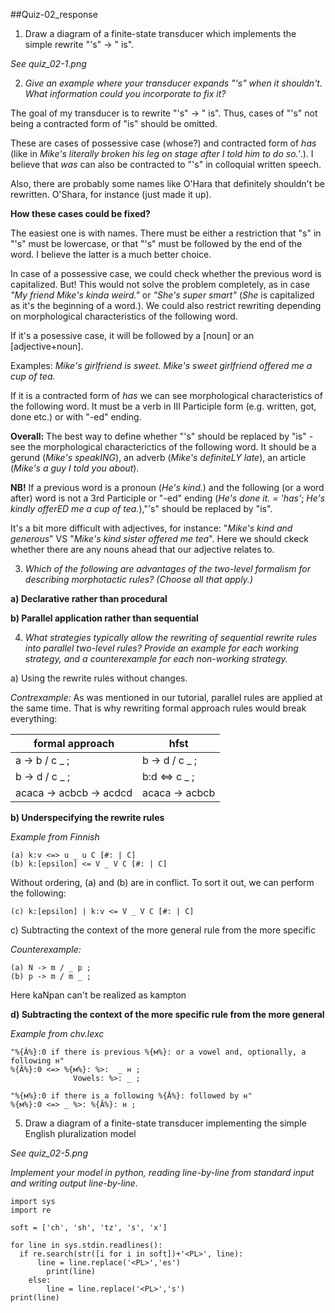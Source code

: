 ##Quiz-02_response

1. Draw a diagram of a finite-state transducer which implements the simple rewrite "'s" -> " is".

*See quiz_02-1.png*

2. *Give an example where your transducer expands "'s" when it shouldn't. What information could you incorporate to fix it?*

The goal of my transducer is to rewrite "'s" -> " is". Thus, cases of "'s" not being a contracted form of "is" should be omitted.

These are cases of possessive case (whose?) and contracted form of *has* (like in *Mike's literally broken his leg on stage after I told him to do so.'*.). I believe that *was* can also be contracted to "'s" in colloquial written speech.

Also, there are probably some names like O'Hara that definitely shouldn't be rewritten. O'Shara, for instance (just made it up).

**How these cases could be fixed?**

The easiest one is with names. There must be either a restriction that "s" in "'s" must be lowercase, or that "'s" must be followed by the end of the word. I believe the latter is a much better choice.

In case of a possessive case, we could check whether the previous word is capitalized. But! This would not solve the problem completely, as 
in case *"My friend Mike's kinda weird."* or *"She's super smart"* (*She* is capitalized as it's the beginning of a word.). We could also 
restrict rewriting depending on morphological characteristics of the following word. 

If it's a posessive case, it will be followed by a [noun] or an [adjective+noun]. 

Examples: *Mike's girlfriend is sweet. Mike's sweet girlfriend offered me a cup of tea.*

If it is a contracted form of *has* we can see morphological characteristics of the following word. It must be a verb in III Participle form (e.g. written, got, done etc.) or with "-ed" ending.

**Overall:** The best way to define whether "'s" should be replaced by "is" - see the morphological characterictics of the following word. It should be a gerund (*Mike's speakING*), an adverb (*Mike's definiteLY late*), an article (*Mike's a guy I told you about*). 

**NB!** If a previous word is a pronoun (*He's kind.*) and the following (or a word after) word is not a 3rd Participle or "-ed" ending (*He's done it. = 'has'*; *He's kindly offerED me a cup of tea.*),"'s" should be replaced by "is".

It's a bit more difficult with adjectives, for instance: "*Mike's kind and generous*" VS "*Mike's kind sister offered me tea*". Here we should ckeck whether there are any nouns ahead that our adjective relates to.

3. *Which of the following are advantages of the two-level formalism for describing morphotactic rules? (Choose all that apply.)*

**a) Declarative rather than procedural**

**b) Parallel application rather than sequential**


4. *What strategies typically allow the rewriting of sequential rewrite rules into parallel two-level rules? Provide an example for each working strategy, and a counterexample for each non-working strategy.*

a) Using the rewrite rules without changes.

*Contrexample:* As was mentioned in our tutorial, parallel rules are applied at the same time. That is why rewriting formal approach rules would break everything:

| formal approach | hfst          |
|-----------------|---------------|
| a → b / c _ ;   | b → d / c _ ; |
| b → d / c _ ;   | b:d <=> c _ ; |
|acaca → acbcb → acdcd|acaca → acbcb|

**b) Underspecifying the rewrite rules**

*Example from Finnish*
```
(a) k:v <=> u _ u C [#: | C]
(b) k:[epsilon] <= V _ V C [#: | C]
```
Without ordering, (a) and (b) are in conflict. To sort it out, we can perform the following:
```
(c) k:[epsilon] | k:v <= V _ V C [#: | C]
```

c) Subtracting the context of the more general rule from the more specific

*Counterexample:*
```
(a) N -> m / _ p ; 
(b) p -> m / m _ ;
```
Here kaNpan can't be realized as kampton

**d) Subtracting the context of the more specific rule from the more general**

*Example from chv.lexc*
```
"%{Ă%}:0 if there is previous %{м%}: or a vowel and, optionally, a following н"
%{Ă%}:0 <=> %{м%}: %>:  _ н ;
	          Vowels: %>: _ ; 

"%{м%}:0 if there is a following %{Ă%}: followed by н"
%{м%}:0 <=> _ %>: %{Ă%}: н ;
```
5. Draw a diagram of a finite-state transducer implementing the simple English pluralization model

*See quiz_02-5.png*

*Implement your model in python, reading line-by-line from standard input and writing output line-by-line.*
```
import sys
import re

soft = ['ch', 'sh', 'tz', 's', 'x']

for line in sys.stdin.readlines():
  if re.search(str([i for i in soft])+'<PL>', line):
	  line = line.replace('<PL>','es')
		print(line)
	else:
		line = line.replace('<PL>','s')
print(line)
```

